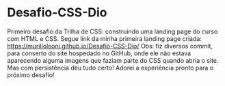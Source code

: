 # Desafio-CSS-Dio
Primeiro desafio da Trilha de CSS: construindo uma landing page do curso com HTML e CSS.
Segue link da minha primeira landing page criada: https://murilloleoni.github.io/Desafio-CSS-Dio/
Obs: fiz diversos commit, para conserto do site hospedado no GitHub, onde ele não estava aparecendo alguma imagens que faziam parte do CSS quando abria o site. Mas com persistência deu tudo certo! Adorei a experiência pronto para o próximo desafio!
